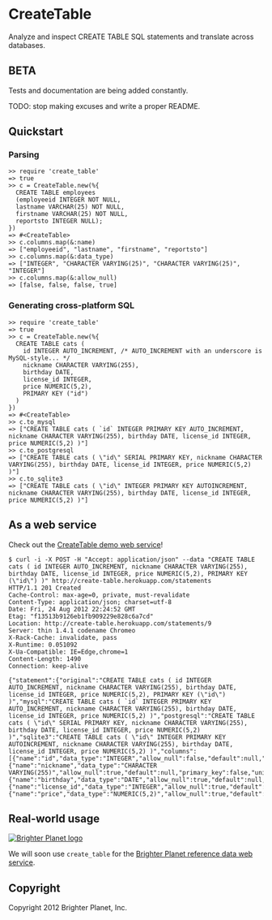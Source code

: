 # CreateTable

Analyze and inspect CREATE TABLE SQL statements and translate across databases.

## BETA

Tests and documentation are being added constantly.

TODO: stop making excuses and write a proper README.

## Quickstart

### Parsing

    >> require 'create_table'
    => true
    >> c = CreateTable.new(%{
      CREATE TABLE employees
      (employeeid INTEGER NOT NULL,
      lastname VARCHAR(25) NOT NULL,
      firstname VARCHAR(25) NOT NULL,
      reportsto INTEGER NULL); 
    })
    => #<CreateTable>
    >> c.columns.map(&:name)
    => ["employeeid", "lastname", "firstname", "reportsto"]
    >> c.columns.map(&:data_type)
    => ["INTEGER", "CHARACTER VARYING(25)", "CHARACTER VARYING(25)", "INTEGER"]
    >> c.columns.map(&:allow_null)
    => [false, false, false, true]

### Generating cross-platform SQL

    >> require 'create_table'
    => true
    >> c = CreateTable.new(%{
      CREATE TABLE cats (
        id INTEGER AUTO_INCREMENT, /* AUTO_INCREMENT with an underscore is MySQL-style... */
        nickname CHARACTER VARYING(255),
        birthday DATE,
        license_id INTEGER,
        price NUMERIC(5,2),
        PRIMARY KEY ("id")
      )
    })
    => #<CreateTable>
    >> c.to_mysql
    => ["CREATE TABLE cats ( `id` INTEGER PRIMARY KEY AUTO_INCREMENT, nickname CHARACTER VARYING(255), birthday DATE, license_id INTEGER, price NUMERIC(5,2) )"]
    >> c.to_postgresql
    => ["CREATE TABLE cats ( \"id\" SERIAL PRIMARY KEY, nickname CHARACTER VARYING(255), birthday DATE, license_id INTEGER, price NUMERIC(5,2) )"]
    >> c.to_sqlite3
    => ["CREATE TABLE cats ( \"id\" INTEGER PRIMARY KEY AUTOINCREMENT, nickname CHARACTER VARYING(255), birthday DATE, license_id INTEGER, price NUMERIC(5,2) )"]

## As a web service

Check out the [CreateTable demo web service](http://create-table.herokuapp.com)!

    $ curl -i -X POST -H "Accept: application/json" --data "CREATE TABLE cats ( id INTEGER AUTO_INCREMENT, nickname CHARACTER VARYING(255), birthday DATE, license_id INTEGER, price NUMERIC(5,2), PRIMARY KEY (\"id\") )" http://create-table.herokuapp.com/statements
    HTTP/1.1 201 Created
    Cache-Control: max-age=0, private, must-revalidate
    Content-Type: application/json; charset=utf-8
    Date: Fri, 24 Aug 2012 22:24:52 GMT
    Etag: "f13513b9126eb1fb909229e828c6a7cd"
    Location: http://create-table.herokuapp.com/statements/9
    Server: thin 1.4.1 codename Chromeo
    X-Rack-Cache: invalidate, pass
    X-Runtime: 0.051092
    X-Ua-Compatible: IE=Edge,chrome=1
    Content-Length: 1490
    Connection: keep-alive

    {"statement":{"original":"CREATE TABLE cats ( id INTEGER AUTO_INCREMENT, nickname CHARACTER VARYING(255), birthday DATE, license_id INTEGER, price NUMERIC(5,2), PRIMARY KEY (\"id\") )","mysql":"CREATE TABLE cats ( `id` INTEGER PRIMARY KEY AUTO_INCREMENT, nickname CHARACTER VARYING(255), birthday DATE, license_id INTEGER, price NUMERIC(5,2) )","postgresql":"CREATE TABLE cats ( \"id\" SERIAL PRIMARY KEY, nickname CHARACTER VARYING(255), birthday DATE, license_id INTEGER, price NUMERIC(5,2) )","sqlite3":"CREATE TABLE cats ( \"id\" INTEGER PRIMARY KEY AUTOINCREMENT, nickname CHARACTER VARYING(255), birthday DATE, license_id INTEGER, price NUMERIC(5,2) )","columns":[{"name":"id","data_type":"INTEGER","allow_null":false,"default":null,"primary_key":true,"unique":true,"autoincrement":true,"charset":null,"collate":null},{"name":"nickname","data_type":"CHARACTER VARYING(255)","allow_null":true,"default":null,"primary_key":false,"unique":false,"autoincrement":false,"charset":null,"collate":null},{"name":"birthday","data_type":"DATE","allow_null":true,"default":null,"primary_key":false,"unique":false,"autoincrement":false,"charset":null,"collate":null},{"name":"license_id","data_type":"INTEGER","allow_null":true,"default":null,"primary_key":false,"unique":false,"autoincrement":false,"charset":null,"collate":null},{"name":"price","data_type":"NUMERIC(5,2)","allow_null":true,"default":null,"primary_key":false,"unique":false,"autoincrement":false,"charset":null,"collate":null}]}}

## Real-world usage

<p><a href="http://brighterplanet.com"><img src="https://s3.amazonaws.com/static.brighterplanet.com/assets/logos/flush-left/inline/green/rasterized/brighter_planet-160-transparent.png" alt="Brighter Planet logo"/></a></p>

We will soon use `create_table` for the [Brighter Planet reference data web service](http://data.brighterplanet.com).

## Copyright

Copyright 2012 Brighter Planet, Inc.
